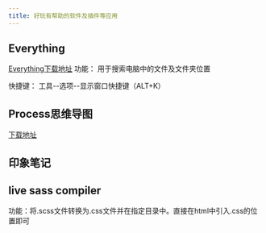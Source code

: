 ```yaml
---
title: 好玩有帮助的软件及插件等应用
---
```



## Everything
[Everything下载地址](https://www.voidtools.com/zh-cn/)
功能：
    用于搜索电脑中的文件及文件夹位置

快捷键：
    工具--选项--显示窗口快捷键（ALT+K）

## Process思维导图
[下载地址](https://www.processon.com/)


## 印象笔记

## live sass compiler
功能：将.scss文件转换为.css文件并在指定目录中。直接在html中引入.css的位置即可